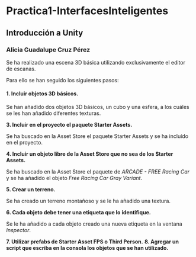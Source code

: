 # Practica1-InterfacesInteligentes
## Introducción a Unity
### Alicia Guadalupe Cruz Pérez
Se ha realizado una escena 3D básica utilizando exclusivamente el editor de escanas.

Para ello se han seguido los siguientes pasos:

#### **1. Incluir objetos 3D básicos.**
   
Se han añadido dos objetos 3D básicos, un cubo y una esfera, a los cuáles se les han añadido diferentes texturas. 
   
**3. Incluir en el proyecto el paquete Starter Assets.**

Se ha buscado en la Asset Store el paquete Starter Assets y se ha incluído en el proyecto.

**4. Incluir un objeto libre de la Asset Store que no sea de los Starter Assets.**

Se ha buscado en la Asset Store el paquete de *ARCADE - FREE Racing Car* y se ha añadido el objeto *Free Racing Car Gray Variant*.

**5. Crear un terreno.**

Se ha creado un terreno montañoso y se le ha añadido una textura. 

**6. Cada objeto debe tener una etiqueta que lo identifique.**

Se le ha añadido a cada objeto creado una nueva etiqueta en la ventana *Inspector*.

**7. Utilizar prefabs de Starter Asset FPS o Third Person.**
**8. Agregar un script que escriba en la consola los objetos que se han utilizado.**
